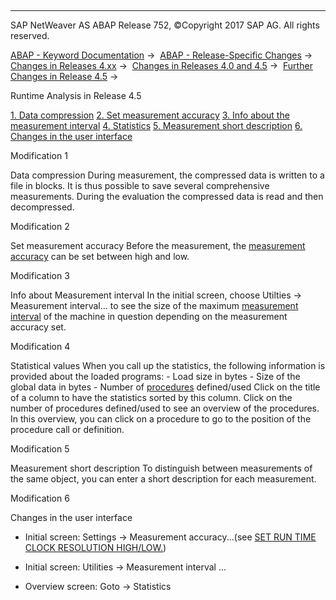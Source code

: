   

* * *

SAP NetWeaver AS ABAP Release 752, ©Copyright 2017 SAP AG. All rights reserved.

[ABAP - Keyword Documentation](javascript:call_link\('abenabap.htm'\)) →  [ABAP - Release-Specific Changes](javascript:call_link\('abennews.htm'\)) →  [Changes in Releases 4.xx](javascript:call_link\('abennews-4.htm'\)) →  [Changes in Releases 4.0 and 4.5](javascript:call_link\('abennews-40.htm'\)) →  [Further Changes in Release 4.5](javascript:call_link\('abennews-40-other-45a.htm'\)) → 

Runtime Analysis in Release 4.5

[1\. Data compression](#!ABAP_MODIFICATION_1@1@)
[2\. Set measurement accuracy](#!ABAP_MODIFICATION_2@2@)
[3\. Info about the measurement interval](#!ABAP_MODIFICATION_3@3@)
[4\. Statistics](#!ABAP_MODIFICATION_4@4@)
[5\. Measurement short description](#!ABAP_MODIFICATION_5@5@)
[6\. Changes in the user interface](#!ABAP_MODIFICATION_6@6@)

Modification 1

Data compression
During measurement, the compressed data is written to a file in blocks. It is thus possible to save several comprehensive measurements. During the evaluation the compressed data is read and then decompressed.

Modification 2

Set measurement accuracy
Before the measurement, the [measurement accuracy](javascript:call_link\('abapset_run_time_clock_resolution.htm'\)) can be set between high and low.

Modification 3

Info about Measurement interval
In the initial screen, choose Utilties → Measurement interval... to see the size of the maximum [measurement interval](javascript:call_link\('abapget_run_time.htm'\)) of the machine in question depending on the measurement accuracy set.

Modification 4

Statistical values
When you call up the statistics, the following information is provided about the loaded programs:
\- Load size in bytes
\- Size of the global data in bytes
\- Number of [procedures](javascript:call_link\('abenprocedure_glosry.htm'\) "Glossary Entry") defined/used
Click on the title of a column to have the statistics sorted by this column.
Click on the number of procedures defined/used to see an overview of the procedures. In this overview, you can click on a procedure to go to the position of the procedure call or definition.

Modification 5

Measurement short description
To distinguish between measurements of the same object, you can enter a short description for each measurement.

Modification 6

Changes in the user interface

-   Initial screen: Settings → Measurement accuracy...(see [SET RUN TIME CLOCK RESOLUTION HIGH/LOW.](javascript:call_link\('abapset_run_time_clock_resolution.htm'\)))
    
-   Initial screen: Utilities → Measurement interval ...
    
-   Overview screen: Goto → Statistics